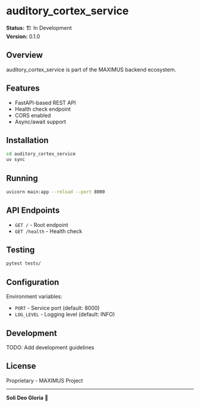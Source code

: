 # auditory_cortex_service

**Status:** 🏗️ In Development  
**Version:** 0.1.0

## Overview

auditory_cortex_service is part of the MAXIMUS backend ecosystem.

## Features

- FastAPI-based REST API
- Health check endpoint
- CORS enabled
- Async/await support

## Installation

```bash
cd auditory_cortex_service
uv sync
```

## Running

```bash
uvicorn main:app --reload --port 8000
```

## API Endpoints

- `GET /` - Root endpoint
- `GET /health` - Health check

## Testing

```bash
pytest tests/
```

## Configuration

Environment variables:
- `PORT` - Service port (default: 8000)
- `LOG_LEVEL` - Logging level (default: INFO)

## Development

TODO: Add development guidelines

## License

Proprietary - MAXIMUS Project

---

**Soli Deo Gloria** 🙏
